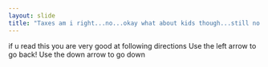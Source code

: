 ```yaml
---
layout: slide
title: "Taxes am i right...no...okay what about kids though...still no..i understand these are my dads jokes."
---
```

if u read this you are very good at following directions
Use the left arrow to go back!
Use the down arrow to go down
